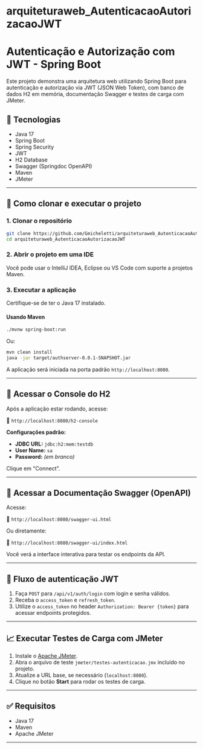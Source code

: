 # arquiteturaweb_AutenticacaoAutorizacaoJWT

# Autenticação e Autorização com JWT - Spring Boot

Este projeto demonstra uma arquitetura web utilizando Spring Boot para autenticação e autorização via JWT (JSON Web Token), com banco de dados H2 em memória, documentação Swagger e testes de carga com JMeter.

## 🧱 Tecnologias

- Java 17
- Spring Boot
- Spring Security
- JWT
- H2 Database
- Swagger (Springdoc OpenAPI)
- Maven
- JMeter

---

## 🚀 Como clonar e executar o projeto

### 1. Clonar o repositório

```bash
git clone https://github.com/Gmicheletti/arquiteturaweb_AutenticacaoAutorizacaoJWT.git
cd arquiteturaweb_AutenticacaoAutorizacaoJWT
```

### 2. Abrir o projeto em uma IDE

Você pode usar o IntelliJ IDEA, Eclipse ou VS Code com suporte a projetos Maven.

### 3. Executar a aplicação

Certifique-se de ter o Java 17 instalado.

#### Usando Maven

```bash
./mvnw spring-boot:run
```

Ou:

```bash
mvn clean install
java -jar target/authserver-0.0.1-SNAPSHOT.jar
```

A aplicação será iniciada na porta padrão `http://localhost:8080`.

---

## 🧪 Acessar o Console do H2

Após a aplicação estar rodando, acesse:

🔗 `http://localhost:8080/h2-console`

**Configurações padrão:**

- **JDBC URL:** `jdbc:h2:mem:testdb`
- **User Name:** `sa`
- **Password:** *(em branco)*

Clique em "Connect".

---

## 📑 Acessar a Documentação Swagger (OpenAPI)

Acesse:

🔗 `http://localhost:8080/swagger-ui.html`

Ou diretamente:

🔗 `http://localhost:8080/swagger-ui/index.html`

Você verá a interface interativa para testar os endpoints da API.

---

## 🔐 Fluxo de autenticação JWT

1. Faça `POST` para `/api/v1/auth/login` com login e senha válidos.
2. Receba o `access_token` e `refresh_token`.
3. Utilize o `access_token` no header `Authorization: Bearer {token}` para acessar endpoints protegidos.

---

## 📈 Executar Testes de Carga com JMeter

1. Instale o [Apache JMeter](https://jmeter.apache.org/download_jmeter.cgi).
2. Abra o arquivo de teste `jmeter/testes-autenticacao.jmx` incluído no projeto.
3. Atualize a URL base, se necessário (`localhost:8080`).
4. Clique no botão **Start** para rodar os testes de carga.

---

## ✅ Requisitos

- Java 17
- Maven
- Apache JMeter

---
